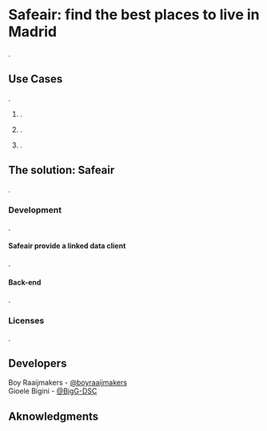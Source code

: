 # Safeair: find the best places to live in Madrid
.

## Use Cases
.

1. .

2. .

3. .


## The solution: Safeair
.


### Development
.


#### Safeair provide a linked data client
.


#### Back-end
.


### Licenses
.


## Developers
Boy Raaijmakers - [@boyraaijmakers](https://github.com/boyraaijmakers)  
Gioele Bigini - [@BigG-DSC](https://github.com/BigG-DSC)


## Aknowledgments

